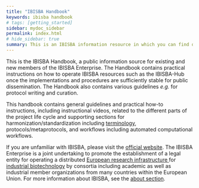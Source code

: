 ```yaml
---
title: "IBISBA Handbook"
keywords: ibisba handbook
# tags: [getting_started]
sidebar: mydoc_sidebar
permalink: index.html
# hide_sidebar: true
summary: This is an IBISBA information resource in which you can find documentation related to a wide variety of aspects within IBISBA.
---
```


This is the IBISBA Handbook, a public information source for existing and new members of the IBISBA Enterprise. The Handbook contains practical instructions on how to operate IBISBA resources such as the IBISBA-Hub once the implementations and procedures are sufficiently stable for public dissemination. The Handbook also contains various guidelines <I>e.g.</I> for protocol writing and curation.

This handbook contains general guidelines and practical how-to instructions, including instructional videos, related to the different parts of the project life cycle and supporting sections for harmonization/standardization including <a href="https://ibisba.github.io/handbook/terminology.html">terminology</a>, protocols/metaprotocols, and workflows including automated computational workflows.

If you are unfamiliar with IBISBA, please visit the <a href="https://www.ibisba.eu/">official website</a>. The IBISBA Enterprise is a joint undertaking to promote the establishment of a legal entity for operating a distributed <a href="https://www.ibisba.eu/About/European-Research-Infrastructures/"> European research infrastructure </a> for <a href="https://www.ibisba.eu/About/Industrial-Biotechnology/">industrial biotechnology</a> by consortia including academic as well as industrial member organizations from many countries within the European Union. For more information about IBISBA, see the <a href="https://ibisba.eu/About"> about section</a>.


